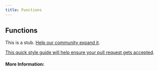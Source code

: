 ```yaml
---
title: Functions
---
```


## Functions

This is a stub. [Help our community expand it](https://github.com/freecodecamp/guides/tree/master/src/pages/articles/math/functions/index.md).

[This quick style guide will help ensure your pull request gets accepted](https://github.com/freeCodeCamp/guides/blob/master/README.md).

<!-- The article goes here, in GitHub-flavored Markdown. Feel free to add YouTube videos, images, and CodePen/JSBin embeds  -->

#### More Information:
<!-- Please add any articles you think might be helpful to read before writing the article -->


